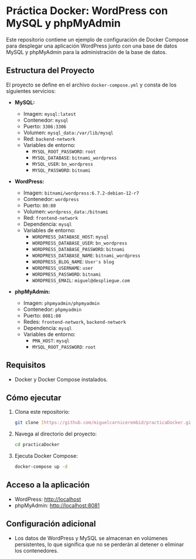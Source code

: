 # Práctica Docker: WordPress con MySQL y phpMyAdmin

Este repositorio contiene un ejemplo de configuración de Docker Compose para desplegar una aplicación WordPress junto con una base de datos MySQL y phpMyAdmin para la administración de la base de datos.

## Estructura del Proyecto

El proyecto se define en el archivo `docker-compose.yml` y consta de los siguientes servicios:

* **MySQL:**
    * Imagen: `mysql:latest`
    * Contenedor: `mysql`
    * Puerto: `3306:3306`
    * Volumen: `mysql_data:/var/lib/mysql`
    * Red: `backend-network`
    * Variables de entorno:
        * `MYSQL_ROOT_PASSWORD`: `root`
        * `MYSQL_DATABASE`: `bitnami_wordpress`
        * `MYSQL_USER`: `bn_wordpress`
        * `MYSQL_PASSWORD`: `bitnami`

* **WordPress:**
    * Imagen: `bitnami/wordpress:6.7.2-debian-12-r7`
    * Contenedor: `wordpress`
    * Puerto: `80:80`
    * Volumen: `wordpress_data:/bitnami`
    * Red: `frontend-network`
    * Dependencia: `mysql`
    * Variables de entorno:
        * `WORDPRESS_DATABASE_HOST`: `mysql`
        * `WORDPRESS_DATABASE_USER`: `bn_wordpress`
        * `WORDPRESS_DATABASE_PASSWORD`: `bitnami`
        * `WORDPRESS_DATABASE_NAME`: `bitnami_wordpress`
        * `WORDPRESS_BLOG_NAME`: `User's blog`
        * `WORDPRESS_USERNAME`: `user`
        * `WORDPRESS_PASSWORD`: `bitnami`
        * `WORDPRESS_EMAIL`: `miguel@despliegue.com`

* **phpMyAdmin:**
    * Imagen: `phpmyadmin/phpmyadmin`
    * Contenedor: `phpmyadmin`
    * Puerto: `8081:80`
    * Redes: `frontend-network`, `backend-network`
    * Dependencia: `mysql`
    * Variables de entorno:
        * `PMA_HOST`: `mysql`
        * `MYSQL_ROOT_PASSWORD`: `root`

## Requisitos

* Docker y Docker Compose instalados.

## Cómo ejecutar

1.  Clona este repositorio:
    ```bash
    git clone [https://github.com/miguelcarnicerembid/practicaDocker.git](https://www.google.com/search?q=https://github.com/miguelcarnicerembid/practicaDocker.git)
    ```
2.  Navega al directorio del proyecto:
    ```bash
    cd practicaDocker
    ```
3.  Ejecuta Docker Compose:
    ```bash
    docker-compose up -d
    ```

## Acceso a la aplicación

* WordPress: [http://localhost](http://localhost)
* phpMyAdmin: [http://localhost:8081](http://localhost:8081)

## Configuración adicional
* Los datos de WordPress y MySQL se almacenan en volúmenes persistentes, lo que significa que no se perderán al detener o eliminar los contenedores.
